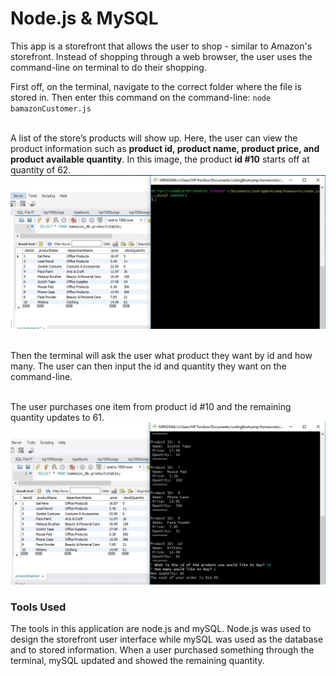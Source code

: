 # Node.js & MySQL

This app is a storefront that allows the user to shop - similar to Amazon's storefront.  Instead of shopping through a web browser, the user uses the command-line on terminal to do their shopping. 

First off, on the terminal, navigate to the correct folder where the file is stored in. 
Then enter this command on the command-line:
`node bamazonCustomer.js`<br><br>

A list of the store’s products will show up.  Here, the user can view the product information such as **product id, product name, product price, and product available quantity**.  In this image, the product **id #10** starts off at quantity of 62.
![](images/initialAmount2.JPG)<br><br>

Then the terminal will ask the user what product they want by id and how many. The user can then input the id and quantity they want on the command-line.<br><br>

The user purchases one item from product id #10 and the remaining quantity updates to 61.
![](images/RemainingAmount.JPG)<br>

### Tools Used 
The tools in this application are node.js and mySQL.  Node.js was used to design the storefront user interface while mySQL was used as the database and to stored information.  When a user purchased something through the terminal, mySQL updated and showed the remaining quantity.<br><br>


